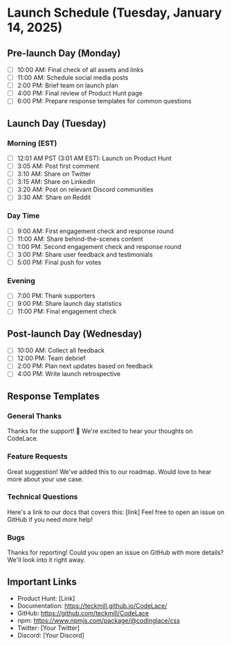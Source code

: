 # Launch Schedule (Tuesday, January 14, 2025)

## Pre-launch Day (Monday)
- [ ] 10:00 AM: Final check of all assets and links
- [ ] 11:00 AM: Schedule social media posts
- [ ] 2:00 PM: Brief team on launch plan
- [ ] 4:00 PM: Final review of Product Hunt page
- [ ] 6:00 PM: Prepare response templates for common questions

## Launch Day (Tuesday)
### Morning (EST)
- [ ] 12:01 AM PST (3:01 AM EST): Launch on Product Hunt
- [ ] 3:05 AM: Post first comment
- [ ] 3:10 AM: Share on Twitter
- [ ] 3:15 AM: Share on LinkedIn
- [ ] 3:20 AM: Post on relevant Discord communities
- [ ] 3:30 AM: Share on Reddit

### Day Time
- [ ] 9:00 AM: First engagement check and response round
- [ ] 11:00 AM: Share behind-the-scenes content
- [ ] 1:00 PM: Second engagement check and response round
- [ ] 3:00 PM: Share user feedback and testimonials
- [ ] 5:00 PM: Final push for votes

### Evening
- [ ] 7:00 PM: Thank supporters
- [ ] 9:00 PM: Share launch day statistics
- [ ] 11:00 PM: Final engagement check

## Post-launch Day (Wednesday)
- [ ] 10:00 AM: Collect all feedback
- [ ] 12:00 PM: Team debrief
- [ ] 2:00 PM: Plan next updates based on feedback
- [ ] 4:00 PM: Write launch retrospective

## Response Templates

### General Thanks
Thanks for the support! 🙏 We're excited to hear your thoughts on CodeLace.

### Feature Requests
Great suggestion! We've added this to our roadmap. Would love to hear more about your use case.

### Technical Questions
Here's a link to our docs that covers this: [link]
Feel free to open an issue on GitHub if you need more help!

### Bugs
Thanks for reporting! Could you open an issue on GitHub with more details? We'll look into it right away.

## Important Links
- Product Hunt: [Link]
- Documentation: https://teckmill.github.io/CodeLace/
- GitHub: https://github.com/teckmill/CodeLace
- npm: https://www.npmjs.com/package/@codinglace/css
- Twitter: [Your Twitter]
- Discord: [Your Discord]
